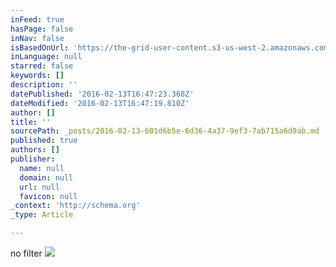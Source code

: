 ```yaml
---
inFeed: true
hasPage: false
inNav: false
isBasedOnUrl: 'https://the-grid-user-content.s3-us-west-2.amazonaws.com/10fa2493-29c6-43bb-bc16-7c51fb57024b.png'
inLanguage: null
starred: false
keywords: []
description: ''
datePublished: '2016-02-13T16:47:23.368Z'
dateModified: '2016-02-13T16:47:19.810Z'
author: []
title: ''
sourcePath: _posts/2016-02-13-601d6b5e-6d36-4a37-9ef3-7ab715a6d9ab.md
published: true
authors: []
publisher:
  name: null
  domain: null
  url: null
  favicon: null
_context: 'http://schema.org'
_type: Article

---
```

no filter
![](https://s3-us-west-2.amazonaws.com/the-grid-img/p/9af160c01f0cebf2334428bd64a64cc83a087471.png)